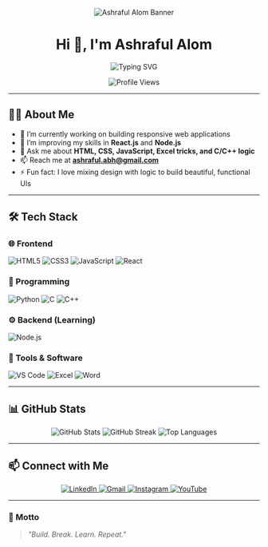 <!-- Banner Image -->
<p align="center">
  <img src="https://vui.unsplash.com/resize?height=256&quality=60&type=auto&url=https%3A%2F%2Fsearched-images.s3.us-west-2.amazonaws.com%2F032dfd24-7d31-4e91-be29-a48348efe670%3Fx-amz-checksum-mode%3DENABLED%26X-Amz-Algorithm%3DAWS4-HMAC-SHA256%26X-Amz-Credential%3DAKIAQ4GRIA4Q4QHSYODJ%252F20250430%252Fus-west-2%252Fs3%252Faws4_request%26X-Amz-Date%3D20250430T172322Z%26X-Amz-Expires%3D86400%26X-Amz-SignedHeaders%3Dhost%26X-Amz-Signature%3D44067aab468163345d8933de12bcb4b1bdd55d98b44db6e6e47ede26b797f9de&sign=TKGBF-fgz768k6R15NGz_eUxXzFatjfOS827lu_D9V8" alt="Ashraful Alom Banner" />
</p>

<!-- Profile Header -->
<h1 align="center">Hi 👋, I'm Ashraful Alom</h1>
<p align="center">
  <img src="https://readme-typing-svg.herokuapp.com?font=Fira+Code&size=24&pause=1000&center=true&width=435&lines=Passionate+Frontend+Developer;Problem+Solver;Learning+React+%26+Node.js" alt="Typing SVG" />
</p>

<!-- Profile Views -->
<p align="center">
  <img src="https://komarev.com/ghpvc/?username=ashraful-alom-1&style=flat-square&color=blue" alt="Profile Views" />
</p>

---

## 👨‍💻 About Me

- 🔭 I’m currently working on building responsive web applications  
- 🌱 I’m improving my skills in **React.js** and **Node.js**  
- 💬 Ask me about **HTML, CSS, JavaScript, Excel tricks, and C/C++ logic**  
- 📫 Reach me at **ashraful.abh@gmail.com**  
- ⚡ Fun fact: I love mixing design with logic to build beautiful, functional UIs

---

## 🛠️ Tech Stack

### 🌐 Frontend
![HTML5](https://img.shields.io/badge/-HTML5-E34F26?style=flat-square&logo=html5&logoColor=white)
![CSS3](https://img.shields.io/badge/-CSS3-1572B6?style=flat-square&logo=css3)
![JavaScript](https://img.shields.io/badge/-JavaScript-F7DF1E?style=flat-square&logo=javascript&logoColor=black)
![React](https://img.shields.io/badge/-React-20232A?style=flat-square&logo=react)

### 🧠 Programming
![Python](https://img.shields.io/badge/-Python-3776AB?style=flat-square&logo=python&logoColor=white)
![C](https://img.shields.io/badge/-C-00599C?style=flat-square&logo=c)
![C++](https://img.shields.io/badge/-C++-00599C?style=flat-square&logo=c%2B%2B&logoColor=white)

### ⚙️ Backend (Learning)
![Node.js](https://img.shields.io/badge/-Node.js-339933?style=flat-square&logo=node.js&logoColor=white)

### 🧰 Tools & Software
![VS Code](https://img.shields.io/badge/-VS%20Code-007ACC?style=flat-square&logo=visual-studio-code)
![Excel](https://img.shields.io/badge/-Excel-217346?style=flat-square&logo=microsoft-excel&logoColor=white)
![Word](https://img.shields.io/badge/-Word-2B579A?style=flat-square&logo=microsoft-word&logoColor=white)

---

## 📊 GitHub Stats

<p align="center">
  <img src="https://github-readme-stats.vercel.app/api?username=ashraful-alom-1&show_icons=true&theme=radical" alt="GitHub Stats" />
  <img src="https://github-readme-streak-stats.herokuapp.com?user=ashraful-alom-1&theme=radical" alt="GitHub Streak" />
  <img src="https://github-readme-stats.vercel.app/api/top-langs/?username=ashraful-alom-1&layout=compact&theme=radical" alt="Top Languages" />
</p>

---

## 📫 Connect with Me

<p align="center">
  <a href="https://www.linkedin.com/in/ashraful-alom-612a05268/" target="_blank">
    <img alt="LinkedIn" src="https://img.shields.io/badge/LinkedIn-blue?style=flat-square&logo=linkedin" />
  </a>
  <a href="mailto:ashraful.abh@gmail.com">
    <img alt="Gmail" src="https://img.shields.io/badge/Gmail-D14836?style=flat-square&logo=gmail&logoColor=white" />
  </a>
  <a href="https://www.instagram.com/codehub_01/" target="_blank">
    <img alt="Instagram" src="https://img.shields.io/badge/Instagram-E4405F?style=flat-square&logo=instagram&logoColor=white" />
  </a>
  <a href="https://www.youtube.com/@CodeHub-f4r" target="_blank">
    <img alt="YouTube" src="https://img.shields.io/badge/YouTube-FF0000?style=flat-square&logo=youtube&logoColor=white" />
  </a>
</p>

---

### 🎯 Motto
> *"Build. Break. Learn. Repeat."*
